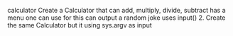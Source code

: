 calculator
Create a Calculator that
can add, multiply, divide, subtract
has a menu one can use for this
can output a random joke
uses input()
2. Create the same Calculator
but it using sys.argv as input